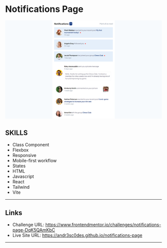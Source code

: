 # Notifications Page

![Notifications Page](./results/portfolio_27.png)

## SKILLS

- Class Component
- Flexbox
- Responsive
- Mobile-first workflow
- States
- HTML
- Javascript
- React
- Tailwind
- Vite

---
## Links

- Challenge URL: https://www.frontendmentor.io/challenges/notifications-page-DqK5QAmKbC
- Live Site URL: https://andr3sc0des.github.io/notifications-page

---